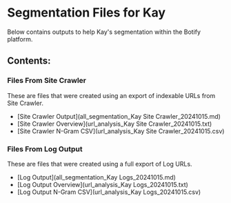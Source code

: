 # Segmentation Files for Kay
Below contains outputs to help Kay's segmentation within the Botify platform.

## Contents:

### Files From Site Crawler
These are files that were created using an export of indexable URLs from Site Crawler.
- [Site Crawler Output](all_segmentation_Kay Site Crawler_20241015.md)
- [Site Crawler Overview](url_analysis_Kay Site Crawler_20241015.txt)
- [Site Crawler N-Gram CSV](url_analysis_Kay Site Crawler_20241015.csv)

### Files From Log Output
These are files that were created using a full export of Log URLs.
- [Log Output](all_segmentation_Kay Logs_20241015.md)
- [Log Output Overview](url_analysis_Kay Logs_20241015.txt)
- [Log Output N-Gram CSV](url_analysis_Kay Logs_20241015.csv)
